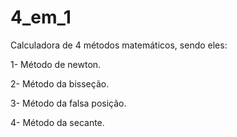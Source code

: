 # 4_em_1
Calculadora de 4 métodos matemáticos, sendo eles: 

1- Método de newton.

2- Método da bisseção.

3- Método da falsa posição.

4- Método da secante.
